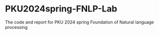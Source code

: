 # PKU2024spring-FNLP-Lab
The code and report for PKU 2024 spring Foundation of Natural language processing
